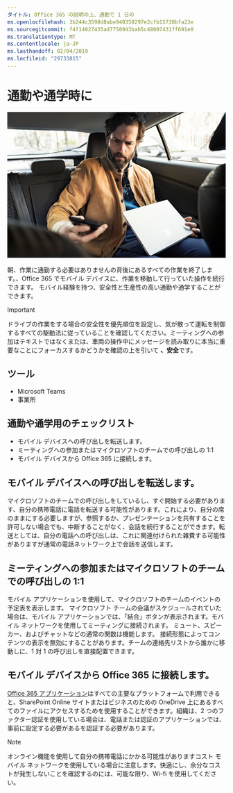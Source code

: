 ```yaml
---
タイトル: Office 365 の説明の上、通勤で 1 日の
ms.openlocfilehash: 3b244c3598d8abe940350297e2cfb15738bfa23e
ms.sourcegitcommit: f4f14027435ad7750943bab5c48007431ff691e0
ms.translationtype: MT
ms.contentlocale: ja-JP
ms.lasthandoff: 02/04/2019
ms.locfileid: "29733815"
---
```

# <a name="during-your-commute"></a>通勤や通学時に

![ビジュアル通勤します。](media/ditl_commute.png)

朝、作業に通勤する必要はありませんの背後にあるすべての作業を終了します。、Office 365 でモバイル デバイスに、作業を移動して行っていた操作を続行できます。 モバイル経験を持つ、安全性と生産性の高い通勤や通学することができます。  

> [!IMPORTANT]
> ドライブの作業をする場合の安全性を優先順位を設定し、気が散って運転を制御するすべての駆動法に従っていることを確認してください。ミーティングへの参加はテキストではなくまたは、車両の操作中にメッセージを読み取りに本当に重要なことにフォーカスするかどうかを確認の上を引いて **、安全**です。


## <a name="tools"></a>ツール
- Microsoft Teams
- 事業所 

## <a name="checklist-for-your-commute"></a>通勤や通学用のチェックリスト
- モバイル デバイスへの呼び出しを転送します。
- ミーティングへの参加またはマイクロソフトのチームでの呼び出しの 1:1
- モバイル デバイスから Office 365 に接続します。
 
## <a name="transfer-a-call-to-your-mobile-device"></a>モバイル デバイスへの呼び出しを転送します。
マイクロソフトのチームでの呼び出しをしているし、すぐ開始する必要があります、自分の携帯電話に電話を転送する可能性があります。これにより、自分の席のままにする必要しますが、参照するか、プレゼンテーションを共有することを許可しない場合でも、中断することがなく、会話を続行することができます。転送としては、自分の電話への呼び出しは、これに関連付けられた雑費する可能性がありますが通常の電話ネットワーク上で会話を送信します。

## <a name="join-a-meeting-or-have-a-11-call-in-microsoft-teams"></a>ミーティングへの参加またはマイクロソフトのチームでの呼び出しの 1:1
モバイル アプリケーションを使用して、マイクロソフトのチームのイベントの予定表を表示します。 マイクロソフト チームの会議がスケジュールされていた場合は、モバイル アプリケーションでは、「結合」ボタンが表示されます。モバイル ネットワークを使用してミーティングに接続されます。 ミュート、スピーカー、およびチャットなどの通常の関数は機能します。 接続形態によってコンテンツの表示を無効にすることがあります。チームの連絡先リストから誰かに移動しに、1 対 1 の呼び出しを直接配置できます。 

## <a name="connect-to-office-365-from-your-mobile-device"></a>モバイル デバイスから Office 365 に接続します。
[Office 365 アプリケーション](https://support.office.com/en-us/article/set-up-office-apps-and-email-on-a-mobile-device-7dabb6cb-0046-40b6-81fe-767e0b1f014f?ui=en-US&rs=en-US&ad=US)はすべての主要なプラットフォームで利用できると、SharePoint Online サイトまたはビジネスのための OneDrive 上にあるすべてのファイルにアクセスするためを使用することができます。組織は、2 つのファクター認証を使用している場合は、電話または認証のアプリケーションでは、事前に設定する必要があるを認証する必要があります。  

> [!NOTE]
> オンライン機能を使用して自分の携帯電話にかかる可能性がありますコスト モバイル ネットワークを使用している場合に注意します。快適にし、余分なコストが発生しないことを確認するのには、可能な限り、Wi-fi を使用してください。